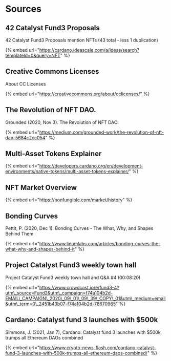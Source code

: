 # Sources

##  42 Catalyst Fund3 Proposals 

 42 Catalyst Fund3 Proposals mention NFTs \(43 total - less 1 duplication\)

{% embed url="https://cardano.ideascale.com/a/ideas/search?templateId=0&query=NFT" %}

##  Creative Commons Licenses

About CC Licenses

{% embed url="https://creativecommons.org/about/cclicenses/" %}

##  The Revolution of NFT DAO.

Grounded \(2020, Nov 3\). The Revolution of NFT DAO.

{% embed url="https://medium.com/grounded-work/the-revolution-of-nft-dao-5684c2cc054" %}

##  Multi-Asset Tokens Explainer

{% embed url="https://developers.cardano.org/en/development-environments/native-tokens/multi-asset-tokens-explainer/" %}

##  NFT Market Overview

{% embed url="https://nonfungible.com/market/history" %}

##  Bonding Curves

Pettit, P. \(2020, Dec 1\). Bonding Curves - The What, Why, and Shapes Behind Them

{% embed url="https://www.linumlabs.com/articles/bonding-curves-the-what-why-and-shapes-behind-it" %}

## Project Catalyst Fund3 weekly town hall 

 Project Catalyst Fund3 weekly town hall and Q&A \#4 \(00:08:20\)

{% embed url="https://www.crowdcast.io/e/fund3-4?utm\_source=Fund2&utm\_campaign=f74a104b2d-EMAIL\_CAMPAIGN\_2020\_09\_01\_09\_39\_COPY\_01&utm\_medium=email&utm\_term=0\_2451b43b07-f74a104b2d-76670965" %}

##  Cardano: Catalyst fund 3 launches with $500k

Simmons, J. \(2021, Jan 7\), Cardano: Catalyst fund 3 launches with $500k, trumps all Ethereum DAOs combined

{% embed url="https://www.crypto-news-flash.com/cardano-catalyst-fund-3-launches-with-500k-trumps-all-ethereum-daos-combined/" %}



